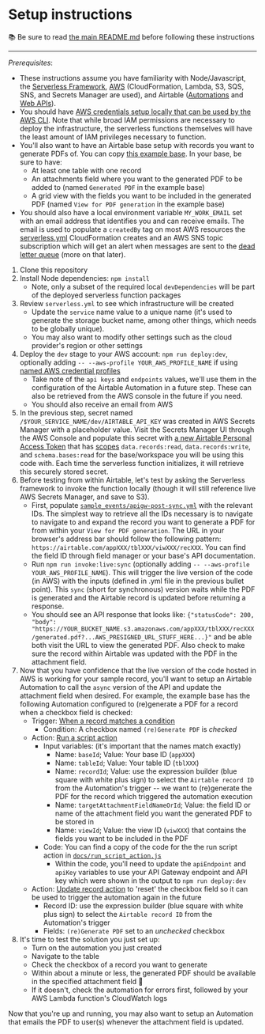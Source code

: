 # Setup instructions

📚 Be sure to read [the main README.md](../README.md) before following these instructions

---

_Prerequisites_:
- These instructions assume you have familiarity with Node/Javascript, the [Serverless Framework](https://www.serverless.com/framework/docs), [AWS](https://aws.amazon.com/) (CloudFormation, Lambda, S3, SQS, SNS, and Secrets Manager are used), and Airtable ([Automations](https://support.airtable.com/docs/automations-overview) and [Web APIs](https://airtable.com/developers/web)).
- You should have [AWS credentials setup locally that can be used by the AWS CLI](https://docs.aws.amazon.com/cli/latest/userguide/cli-chap-configure.html). Note that while broad IAM permissions are necessary to deploy the infrastructure, the serverless functions themselves will have the least amount of IAM privileges necessary to function.
- You'll also want to have an Airtable base setup with records you want to generate PDFs of. You can copy [this example base](https://airtable.com/shr8w2nLveBPq8V63). In your base, be sure to have:
  - At least one table with one record
  - An attachments field where you want to the generated PDF to be added to (named `Generated PDF` in the example base)
  - A grid view with the fields you want to be included in the generated PDF (named `View for PDF generation` in the example base)
- You should also have a local environment variable `MY_WORK_EMAIL` set with an email address that identifies you and can receive emails. The email is used to populate a `createdBy` tag on most AWS resources the [serverless.yml](./serverless.yml) CloudFormation creates and an AWS SNS topic subscription which will get an alert when messages are sent to the [dead letter queue](https://en.wikipedia.org/wiki/Dead_letter_queue) (more on that later). 

1. Clone this repository
2. Install Node dependencies: `npm install`
    - Note, only a subset of the required local `devDependencies` will be part of the deployed serverless function packages
3. Review `serverless.yml` to see which infrastructure will be created
    - Update the `service` name value to a unique name (it's used to generate the storage bucket name, among other things, which needs to be globally unique).
    - You may also want to modify other settings such as the cloud provider's region or other settings
4. Deploy the `dev` stage to your AWS account: `npm run deploy:dev`, optionally adding `-- --aws-profile YOUR_AWS_PROFILE_NAME` if using [named AWS credential profiles](https://docs.aws.amazon.com/cli/latest/userguide/cli-configure-profiles.html)
    - Take note of the `api keys` and `endpoints` values, we'll use them in the configuration of the Airtable Automation in a future step. These can also be retrieved from the AWS console in the future if you need.
    - You should also receive an email from AWS
5. In the previous step, secret named `/$YOUR_SERVICE_NAME/dev/AIRTABLE_API_KEY` was created in AWS Secrets Manager with a placeholder value. Visit the Secrets Manager UI through the AWS Console and populate this secret with [a new Airtable Personal Access Token](https://airtable.com/create/tokens/new) that has [scopes](https://airtable.com/developers/web/api/scopes) `data.records:read`, `data.records:write`, and `schema.bases:read` for the base/workspace you will be using this code with. Each time the serverless function initializes, it will retrieve this securely stored secret.
6. Before testing from within Airtable, let's test by asking the Serverless framework to invoke the function locally (though it will still reference live AWS Secrets Manager, and save to S3).
    - First, populate [`sample_events/apigw-post-sync.yml`](./sample_events/apigw-post-sync.yml) with the relevant IDs. The simplest way to retrieve all the IDs necessary is to navigate to navigate to and expand the record you want to generate a PDF for from within your `View for PDF generation`. The URL in your browser's address bar should follow the following pattern: `https://airtable.com/appXXX/tblXXX/viwXXX/recXXX`. You can find the field ID through field manager or your base's API documentation.
    - Run `npm run invoke:live:sync` (optionally adding `-- --aws-profile YOUR_AWS_PROFILE_NAME`). This will trigger the live version of the code (in AWS) with the inputs (defined in .yml file in the previous bullet point). This `sync` (short for synchronous) version waits while the PDF is generated and the Airtable record is updated before returning a response.
    - You should see an API response that looks like: `{"statusCode": 200, "body": "https://YOUR_BUCKET_NAME.s3.amazonaws.com/appXXX/tblXXX/recXXX/generated.pdf?...AWS_PRESIGNED_URL_STUFF_HERE...}"` and be able both visit the URL to view the generated PDF. Also check to make sure the record within Airtable was updated with the PDF in the attachment field. 
7. Now that you have confidence that the live version of the code hosted in AWS is working for your sample record, you'll want to setup an Airtable Automation to call the `async` version of the API and update the attachment field when desired. For example, the example base has the following Automation configured to (re)generate a PDF for a record when a checkbox field is checked:
    - Trigger: [When a record matches a condition](https://support.airtable.com/docs/when-a-record-matches-conditions-trigger)
      - Condition: A checkbox named `(re)Generate PDF` is _checked_
    - Action: [Run a script action](https://support.airtable.com/docs/run-a-script-action)
      - Input variables: (it's important that the names match exactly)
        - Name: `baseId`; Value: Your base ID (`appXXX`)
        - Name: `tableId`; Value: Your table ID (`tblXXX`)
        - Name: `recordId`; Value: use the expression builder (blue square with white plus sign) to select  the `Airtable record ID` from the Automation's trigger -- we want to (re)generate the PDF for the record which triggered the automation execution
        - Name: `targetAttachmentFieldNameOrId`; Value: the field ID or name of the attachment field you want the generated PDF to be stored in
        - Name: `viewId`; Value: the view ID (`viwXXX`) that contains the fields you want to be included in the PDF
      - Code: You can find a copy of the code for the the run script action in [`docs/run_script_action.js`](./docs/run_script_action.js) 
        - Within the code, you'll need to update the `apiEndpoint` and `apiKey` variables to use your API Gateway endpoint and API key which were shown in the output to `npm run deploy:dev`
    - Action: [Update record action](https://support.airtable.com/docs/update-record-action) to 'reset' the checkbox field so it can be used to trigger the automation again in the future 
      - Record ID: use the expression builder (blue square with white plus sign) to select the `Airtable record ID` from the Automation's trigger
      - Fields: `(re)Generate PDF` set to an _unchecked_ checkbox
8. It's time to test the solution you just set up:
    - Turn on the automation you just created
    - Navigate to the table
    - Check the checkbox of a record you want to generate 
    - Within about a minute or less, the generated PDF should be available in the specified attachment field 🎉
    - If it doesn't, check the automation for errors first, followed by your AWS Lambda function's CloudWatch logs

Now that you're up and running, you may also want to setup an Automation that emails the PDF to user(s) whenever the attachment field is updated.